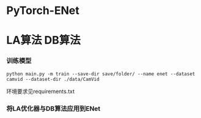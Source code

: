 # PyTorch-ENet
# LA算法 DB算法

### 训练模型

```
python main.py -m train --save-dir save/folder/ --name enet --dataset camvid --dataset-dir ./data/CamVid
```
环境要求见requirements.txt

### 将LA优化器与DB算法应用到ENet


